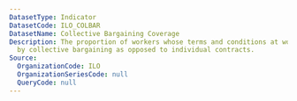 ```yaml
---
DatasetType: Indicator
DatasetCode: ILO_COLBAR
DatasetName: Collective Bargaining Coverage
Description: The proportion of workers whose terms and conditions at work are determined
  by collective bargaining as opposed to individual contracts.
Source:
  OrganizationCode: ILO
  OrganizationSeriesCode: null
  QueryCode: null
---
```


